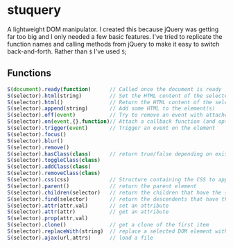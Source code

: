 # stuquery

A lightweight DOM manipulator. I created this because jQuery was getting far too big and I only needed a few basic features. I've tried to replicate the function names and calling methods from jQuery to make it easy to switch back-and-forth. Rather than `$` I've used `S`;

## Functions

```javascript
S(document).ready(function)      // Called once the document is ready
S(selector).html(string)         // Set the HTML content of the selected element(s)
S(selector).html()               // Return the HTML content of the selected element
S(selector).append(string)       // Add some HTML to the element(s)
S(selector).off(event)           // Try to remove an event with attached data and supplied function, fn.
S(selector).on(event,{},function)// Attach a callback function (and optional data) to an event on an element
S(selector).trigger(event)       // Trigger an event on the element
S(selector).focus()
S(selector).blur()
S(selector).remove()
S(selector).hasClass(class)      // return true/false depending on existence of class
S(selector).toggleClass(class)
S(selector).addClass(class)
S(selector).removeClass(class)
S(selector).css(css)             // Structure containing the CSS to apply
S(selector).parent()             // return the parent element
S(selector).children(selector)   // return the children that have the selector
S(selector).find(selector)       // return the descendents that have the selector
S(selector).attr(attr,val)       // set an attribute
S(selector).attr(attr)           // get an attribute
S(selector).prop(attr,val)
S(selector).clone()              // get a clone of the first item
S(selector).replaceWith(string)  // replace a selected DOM element with new HTML
S(selector).ajax(url,attrs)      // load a file
```
